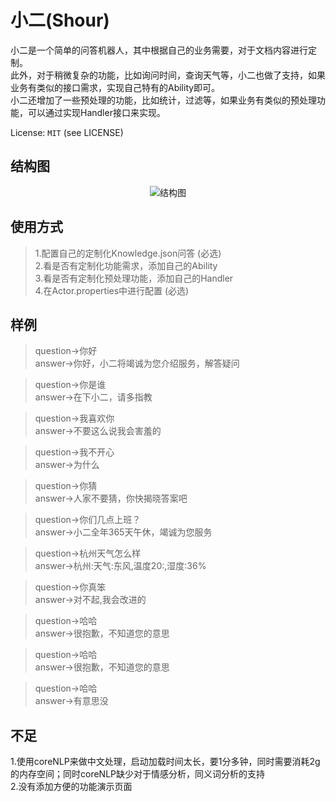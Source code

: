 小二(Shour)
====================

小二是一个简单的问答机器人，其中根据自己的业务需要，对于文档内容进行定制。   
此外，对于稍微复杂的功能，比如询问时间，查询天气等，小二也做了支持，如果业务有类似的接口需求，实现自己特有的Ability即可。  
小二还增加了一些预处理的功能，比如统计，过滤等，如果业务有类似的预处理功能，可以通过实现Handler接口来实现。  

License: `MIT` (see LICENSE)


结构图
-------
<div align="center">
    <img src="https://raw.githubusercontent.com/xsank/Shour/master/doc/structure.jpg" alt="结构图" />
</div>


使用方式
-----------

> 1.配置自己的定制化Knowledge.json问答 (必选)  
> 2.看是否有定制化功能需求，添加自己的Ability  
> 3.看是否有定制化预处理功能，添加自己的Handler  
> 4.在Actor.properties中进行配置 (必选)  


样例
-------
> question->你好  
> answer->你好，小二将竭诚为您介绍服务，解答疑问  

> question->你是谁  
> answer->在下小二，请多指教  

> question->我喜欢你  
> answer->不要这么说我会害羞的  

> question->我不开心  
> answer->为什么  

> question->你猜  
> answer->人家不要猜，你快揭晓答案吧  

> question->你们几点上班？  
> answer->小二全年365天午休，竭诚为您服务  

> question->杭州天气怎么样  
> answer->杭州:天气:东风,温度20:,湿度:36%  

> question->你真笨  
> answer->对不起,我会改进的  

> question->哈哈   
> answer->很抱歉，不知道您的意思  

> question->哈哈  
> answer->很抱歉，不知道您的意思  

> question->哈哈  
> answer->有意思没  


不足
------
1.使用coreNLP来做中文处理，启动加载时间太长，要1分多钟，同时需要消耗2g的内存空间；同时coreNLP缺少对于情感分析，同义词分析的支持  
2.没有添加方便的功能演示页面